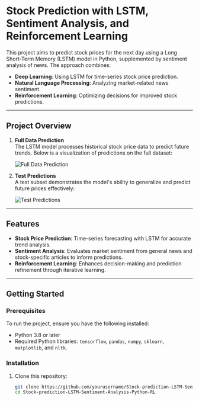 # Stock Prediction with LSTM, Sentiment Analysis, and Reinforcement Learning

This project aims to predict stock prices for the next day using a Long Short-Term Memory (LSTM) model in Python, supplemented by sentiment analysis of news. The approach combines:
- **Deep Learning**: Using LSTM for time-series stock price prediction.
- **Natural Language Processing**: Analyzing market-related news sentiment.
- **Reinforcement Learning**: Optimizing decisions for improved stock predictions.

---

## Project Overview

1. **Full Data Prediction**  
   The LSTM model processes historical stock price data to predict future trends. Below is a visualization of predictions on the full dataset:

   ![Full Data Prediction](https://github.com/user-attachments/assets/ca0f8a97-3fe3-4739-a173-67ce0b438451)

2. **Test Predictions**  
   A test subset demonstrates the model's ability to generalize and predict future prices effectively:

   ![Test Predictions](https://github.com/user-attachments/assets/1127e88a-b1d8-405e-a88e-5a512d38faf2)

---

## Features

- **Stock Price Prediction**: Time-series forecasting with LSTM for accurate trend analysis.
- **Sentiment Analysis**: Evaluates market sentiment from general news and stock-specific articles to inform predictions.
- **Reinforcement Learning**: Enhances decision-making and prediction refinement through iterative learning.

---

## Getting Started

### Prerequisites
To run the project, ensure you have the following installed:
- Python 3.8 or later
- Required Python libraries: `tensorflow`, `pandas`, `numpy`, `sklearn`, `matplotlib`, and `nltk`.

### Installation
1. Clone this repository:
   ```bash
   git clone https://github.com/yourusername/Stock-prediction-LSTM-Sentiment-Analysis-Python-RL.git
   cd Stock-prediction-LSTM-Sentiment-Analysis-Python-RL
